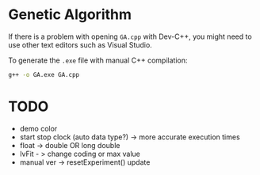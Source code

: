 # Genetic Algorithm

If there is a problem with opening `GA.cpp` with Dev-C++, you might need to use other text editors such as Visual Studio.

To generate the `.exe` file with manual C++ compilation:
```sh
g++ -o GA.exe GA.cpp
```

# TODO
- demo color
- start stop clock (auto data type?) -> more accurate execution times
- float -> double OR long double
- lvFit - > change coding or max value
- manual ver -> resetExperiment() update
